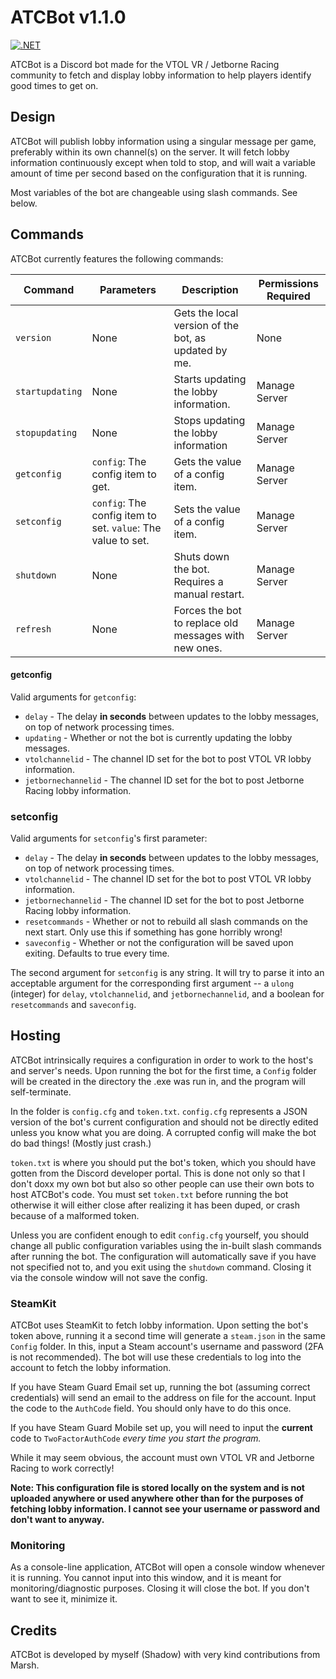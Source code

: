 # ATCBot v1.1.0
[![.NET](https://github.com/Shadowtail117/ATCBot/actions/workflows/release.yml/badge.svg)](https://github.com/Shadowtail117/ATCBot/actions/workflows/release.yml)

ATCBot is a Discord bot made for the VTOL VR / Jetborne Racing community to fetch and display lobby information to help players identify good times to get on.

## Design

ATCBot will publish lobby information using a singular message per game, preferably within its own channel(s) on the server. It will fetch lobby information continuously except when told to stop, and will wait a variable amount of time per second based on the configuration that it is running.

Most variables of the bot are changeable using slash commands. See below.

## Commands

ATCBot currently features the following commands:

| Command         | Parameters                                                   | Description                                           | Permissions Required |
| -------         | ----------                                                   | -----------                                           | -------------------- |
| `version`       | None                                                         | Gets the local version of the bot, as updated by me.  | None                 |
| `startupdating` | None                                                         | Starts updating the lobby information.                | Manage Server        |
| `stopupdating`  | None                                                         | Stops updating the lobby information                  | Manage Server        |
| `getconfig`     | `config`: The config item to get.                            | Gets the value of a config item.                      | Manage Server        |
| `setconfig`     | `config`: The config item to set. `value`: The value to set. | Sets the value of a config item.                      | Manage Server        |
| `shutdown`      | None                                                         | Shuts down the bot. Requires a manual restart.        | Manage Server        |
| `refresh`       | None                                                         | Forces the bot to replace old messages with new ones. | Manage Server        |

#### getconfig
Valid arguments for `getconfig`:
- `delay` - The delay **in seconds** between updates to the lobby messages, on top of network processing times.
- `updating` - Whether or not the bot is currently updating the lobby messages.
- `vtolchannelid` - The channel ID set for the bot to post VTOL VR lobby information.
- `jetbornechannelid` - The channel ID set for the bot to post Jetborne Racing lobby information.

### setconfig
Valid arguments for `setconfig`'s first parameter:
- `delay` - The delay **in seconds** between updates to the lobby messages, on top of network processing times.
- `vtolchannelid` - The channel ID set for the bot to post VTOL VR lobby information.
- `jetbornechannelid` - The channel ID set for the bot to post Jetborne Racing lobby information.
- `resetcommands` - Whether or not to rebuild all slash commands on the next start. Only use this if something has gone horribly wrong!
- `saveconfig` - Whether or not the configuration will be saved upon exiting. Defaults to true every time.

The second argument for `setconfig` is any string. It will try to parse it into an acceptable argument for the corresponding first argument -- a `ulong` (integer) for `delay`, `vtolchannelid`, and `jetbornechannelid`, and a boolean for `resetcommands` and `saveconfig`.

## Hosting

ATCBot intrinsically requires a configuration in order to work to the host's and server's needs. Upon running the bot for the first time, a `Config` folder will be created in the directory the .exe was run in, and the program will self-terminate.

In the folder is `config.cfg` and `token.txt`. `config.cfg` represents a JSON version of the bot's current configuration and should not be directly edited unless you know what you are doing. A corrupted config will make the bot do bad things! (Mostly just crash.)

`token.txt` is where you should put the bot's token, which you should have gotten from the Discord developer portal. This is done not only so that I don't doxx my own bot but also so other people can use their own bots to host ATCBot's code. You must set `token.txt` before running the bot otherwise it will either close after realizing it has been duped, or crash because of a malformed token.

Unless you are confident enough to edit `config.cfg` yourself, you should change all public configuration variables using the in-built slash commands after running the bot. The configuration will automatically save if you have not specified not to, and you exit using the `shutdown` command. Closing it via the console window will not save the config.

### SteamKit

ATCBot uses SteamKit to fetch lobby information. Upon setting the bot's token above, running it a second time will generate a `steam.json` in the same `Config` folder. In this, input a Steam account's username and password (2FA is not recommended). The bot will use these credentials to log into the account to fetch the lobby information.

If you have Steam Guard Email set up, running the bot (assuming correct credentials) will send an email to the address on file for the account. Input the code to the `AuthCode` field. You should only have to do this once.

If you have Steam Guard Mobile set up, you will need to input the **current** code to `TwoFactorAuthCode` *every time you start the program.*

While it may seem obvious, the account must own VTOL VR and Jetborne Racing to work correctly!

**Note: This configuration file is stored locally on the system and is not uploaded anywhere or used anywhere other than for the purposes of fetching lobby information. I cannot see your username or password and don't want to anyway.**

### Monitoring

As a console-line application, ATCBot will open a console window whenever it is running. You cannot input into this window, and it is meant for monitoring/diagnostic purposes. Closing it will close the bot. If you don't want to see it, minimize it.

## Credits

ATCBot is developed by myself (Shadow) with very kind contributions from Marsh.
